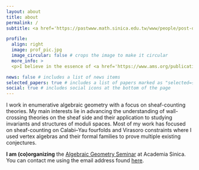 ```yaml
---
layout: about
title: about
permalink: /
subtitle: <a href='https://pastwww.math.sinica.edu.tw/www/people/post-doc20_e.jsp'>Affiliation</a>. 

profile:
  align: right
  image: prof_pic.jpg
  image_circular: false # crops the image to make it circular
  more_info: >
  <p>I believe in the essence of <a href='https://www.ams.org/publications/journals/notices/201610/rnoti-p1164.pdf'>Ardila's Axioms</a>.</p>

news: false # includes a list of news items
selected_papers: true # includes a list of papers marked as "selected={true}"
social: true # includes social icons at the bottom of the page
---
```


I work in enumerative algebraic geometry with a focus on sheaf-counting theories. My main interests lie in advancing the understanding of wall-crossing theories on the sheaf side and their application to studying invariants and structures of moduli spaces. Most of my work has focused on sheaf-counting on Calabi–Yau fourfolds and Virasoro constraints where I used vertex algebras and their formal families to prove multiple existing conjectures.

**I am (co)organizing** the [Algebraic Geometry Seminar](https://wiki.preschema.com/ag-seminar) at Academia Sinica. You can contact me using the email address found [here](https://www.math.sinica.edu.tw/f59addca-1da6-47fd-9bb8-18d087da6088/pages/20#).

